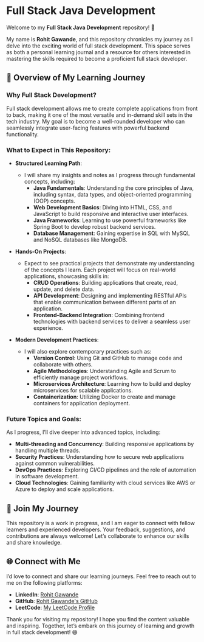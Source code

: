 # Full Stack Java Development

Welcome to my **Full Stack Java Development** repository! 🚀

My name is **Rohit Gawande**, and this repository chronicles my journey as I delve into the exciting world of full stack development. This space serves as both a personal learning journal and a resource for others interested in mastering the skills required to become a proficient full stack developer.

## 🌟 Overview of My Learning Journey

### **Why Full Stack Development?**
Full stack development allows me to create complete applications from front to back, making it one of the most versatile and in-demand skill sets in the tech industry. My goal is to become a well-rounded developer who can seamlessly integrate user-facing features with powerful backend functionality.

### **What to Expect in This Repository:**
- **Structured Learning Path**: 
  - I will share my insights and notes as I progress through fundamental concepts, including:
    - **Java Fundamentals**: Understanding the core principles of Java, including syntax, data types, and object-oriented programming (OOP) concepts.
    - **Web Development Basics**: Diving into HTML, CSS, and JavaScript to build responsive and interactive user interfaces.
    - **Java Frameworks**: Learning to use powerful frameworks like Spring Boot to develop robust backend services.
    - **Database Management**: Gaining expertise in SQL with MySQL and NoSQL databases like MongoDB.

- **Hands-On Projects**: 
  - Expect to see practical projects that demonstrate my understanding of the concepts I learn. Each project will focus on real-world applications, showcasing skills in:
    - **CRUD Operations**: Building applications that create, read, update, and delete data.
    - **API Development**: Designing and implementing RESTful APIs that enable communication between different parts of an application.
    - **Frontend-Backend Integration**: Combining frontend technologies with backend services to deliver a seamless user experience.

- **Modern Development Practices**:
  - I will also explore contemporary practices such as:
    - **Version Control**: Using Git and GitHub to manage code and collaborate with others.
    - **Agile Methodologies**: Understanding Agile and Scrum to efficiently manage project workflows.
    - **Microservices Architecture**: Learning how to build and deploy microservices for scalable applications.
    - **Containerization**: Utilizing Docker to create and manage containers for application deployment.

### **Future Topics and Goals**:
As I progress, I’ll dive deeper into advanced topics, including:
- **Multi-threading and Concurrency**: Building responsive applications by handling multiple threads.
- **Security Practices**: Understanding how to secure web applications against common vulnerabilities.
- **DevOps Practices**: Exploring CI/CD pipelines and the role of automation in software development.
- **Cloud Technologies**: Gaining familiarity with cloud services like AWS or Azure to deploy and scale applications.

## 🤝 Join My Journey
This repository is a work in progress, and I am eager to connect with fellow learners and experienced developers. Your feedback, suggestions, and contributions are always welcome! Let’s collaborate to enhance our skills and share knowledge.


## 🌐 Connect with Me
I’d love to connect and share our learning journeys. Feel free to reach out to me on the following platforms:
- **LinkedIn**: [Rohit Gawande](edin.com/in/rohit-singh-b079192a9/)
- **GitHub**: [Rohit Gawande's GitHub](https://github.com/RohitGawande)
- **LeetCode**: [My LeetCode Profile](https://leetcode.com/u/ROHIT_GAWANDE/)

Thank you for visiting my repository! I hope you find the content valuable and inspiring. Together, let’s embark on this journey of learning and growth in full stack development! 😄

